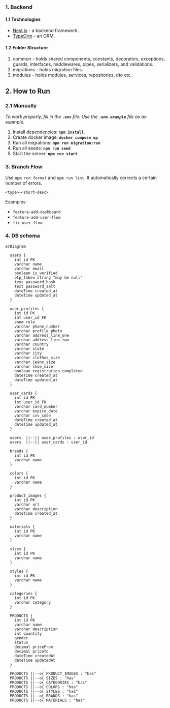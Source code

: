 ### 1. Backend

#### 1.1 Technologies

- [Nest.js](https://nestjs.com/) - a backend framework.
- [TypeOrm](https://typeorm.io/) - an ORM.

#### 1.2 Folder Structure

1. common - holds shared components, constants, decorators, exceptions, guards, interfaces, middlewares, pipes, serializers, and validations.
2. migrations - holds migration files.
3. modules - holds modules, services, repositories, dto etc.

## 2. How to Run

### 2.1 Manually

_To work properly, fill in the **`.env`** file. Use the **`.env.example`** file as an example._

1. Install dependencies: **`npm install`**.
2. Create docker image: **`docker compose up`**
3. Run all migrations: **`npm run migration:run`**
4. Run all seeds: **`npm run seed`**
5. Start the server: **`npm run start`**

### 3. Branch Flow

Use `npm run format` and `npm run lint`. It automatically corrects a certain number of errors.

```
<type>-<short-desc>
```

Examples:

- `feature-add-dashboard`
- `feature-add-user-flow`
- `fix-user-flow`

### 4. DB schema

```mermaid
erDiagram

  users {
    int id PK
    varchar name
    varchar email
    boolean is_verified
    otp_token string "may be null"
    text password_hash
    text password_salt
    dateTime created_at
    dateTime updated_at
  }

  user_profiles {
    int id PK
    int user_id FK
    enum role
    varchar phone_number
    varchar profile_photo
    varchar address_line_one
    varchar address_line_two
    varchar country
    varchar state
    varchar city
    varchar clothes_size
    varchar jeans_size
    varchar shoe_size
    boolean registration_completed
    dateTime created_at
    dateTime updated_at
  }

  user_cards {
    int id PK
    int user_id FK
    varchar card_number
    varchar expire_date
    varchar cvv_code
    dateTime created_at
    dateTime updated_at
  }

  users  ||--|| user_profiles : user_id
  users  ||--|| user_cards : user_id

  brands {
    int id PK
    varchar name
  }

  colors {
    int id PK
    varchar name
  }

  product_images {
    int id PK
    varchar url
    varchar description
    dateTime created_at
  }

  materials {
    int id PK
    varchar name
  }

  sizes {
    int id PK
    varchar name
  }

  styles {
    int id PK
    varchar name
  }

  categories {
    int id PK
    varchar category
  }

  PRODUCTS {
    int id PK
    varchar name
    varchar description
    int quantity
    gender
    status
    decimal priceFrom
    decimal priceTo
    dateTime createdAt
    dateTime updatedAt
  }

  PRODUCTS ||--o{ PRODUCT_IMAGES : "has"
  PRODUCTS ||--o{ SIZES : "has"
  PRODUCTS ||--o{ CATEGORIES : "has"
  PRODUCTS ||--o{ COLORS : "has"
  PRODUCTS ||--o{ STYLES : "has"
  PRODUCTS ||--o{ BRANDS : "has"
  PRODUCTS ||--o{ MATERIALS : "has"
```